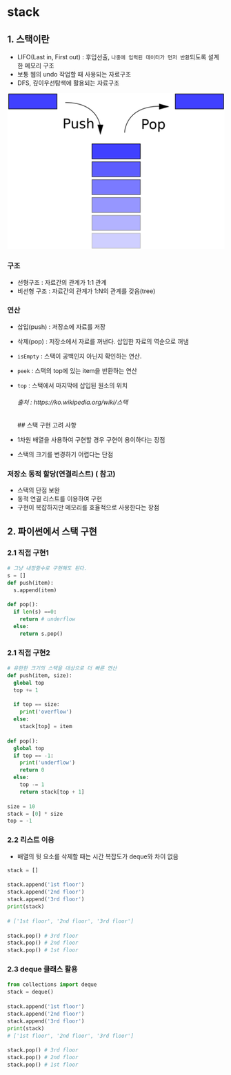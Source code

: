 # stack

## 1. 스택이란

- LIFO(Last in, First out) : 후입선출, `나중에 입력된 데이터가 먼저 반환`되도록 설계한 메모리 구조
- 보통 웹의 undo 작업할 때 사용되는 자료구조
- DFS, 깊이우선탐색에 활용되는 자료구조

![Alt text](../../img/Data_stack.png)

### 구조

- 선형구조 : 자료간의 관계가 1:1 관계
- 비선형 구조 : 자료간의 관계가 1:N의 관계를 갖음(tree)

### 연산

- 삽입(push) : 저장소에 자료를 저장

- 삭제(pop) : 저장소에서 자료를 꺼낸다. 삽입한 자료의 역순으로 꺼냄

- `isEmpty` : 스택이 공백인지 아닌지 확인하는 연산.

- `peek` : 스택의 top에 있는 item을 반환하는 연산

- `top` : 스택에서 마지막에 삽입된 원소의 위치 
  
  <h6>출처 : https://ko.wikipedia.org/wiki/스택 </h6>
  ## 스택 구현 고려 사항

- 1차원 배열을 사용하여 구현할 경우 구현이 용이하다는 장점

- 스택의 크기를 변경하기 어렵다는 단점

### 저장소 동적 할당(연결리스트) ( 참고)

- 스택의 단점 보완
- 동적 연결 리스트를 이용하여 구현
- 구현이 복잡하지만 메모리를 효율적으로 사용한다는 장점

## 2. 파이썬에서 스택 구현

### 2.1 직접 구현1

```python
# 그냥 내장함수로 구현해도 된다.
s = []
def push(item):
  s.append(item)

def pop():
  if len(s) ==0:
    return # underflow
  else:
    return s.pop()
```

### 2.1 직접 구현2

```python
# 유한한 크기의 스택을 대상으로 더 빠른 연산
def push(item, size):
  global top
  top += 1

  if top == size:
    print('overflow')
  else:
    stack[top] = item

def pop():
  global top
  if top == -1:
    print('underflow')
    return 0
  else:
    top -= 1
    return stack[top + 1]

size = 10
stack = [0] * size
top = -1
```

### 2.2 리스트 이용

- 배열의 뒷 요소를 삭제할 때는 시간 복잡도가 deque와 차이 없음

```python
stack = []

stack.append('1st floor')
stack.append('2nd floor')
stack.append('3rd floor')
print(stack)

# ['1st floor', '2nd floor', '3rd floor']

stack.pop() # 3rd floor
stack.pop() # 2nd floor
stack.pop() # 1st floor
```

### 2.3 deque 클래스 활용
```python
from collections import deque
stack = deque()

stack.append('1st floor')
stack.append('2nd floor')
stack.append('3rd floor')
print(stack) 
# ['1st floor', '2nd floor', '3rd floor']

stack.pop() # 3rd floor
stack.pop() # 2nd floor
stack.pop() # 1st floor
```
